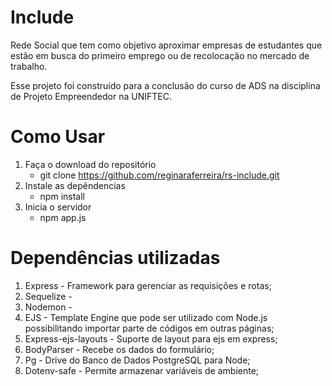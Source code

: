 # Include
Rede Social que tem como objetivo aproximar empresas de estudantes que estão em busca do primeiro emprego ou de recolocação no mercado de trabalho.

Esse projeto foi construído para a conclusão do curso de ADS na disciplina de Projeto Empreendedor na UNIFTEC.

# Como Usar
1. Faça o download do repositório
    - git clone https://github.com/reginaraferreira/rs-include.git
2. Instale as depêndencias
    - npm install
3. Inicia o servidor
    - npm app.js

# Dependências utilizadas
1. Express - Framework para gerenciar as requisições e rotas; 
2. Sequelize - 
3. Nodemon - 
4. EJS - Template Engine que pode ser utilizado com Node.js possibilitando importar parte de códigos em outras páginas;
5. Express-ejs-layouts - Suporte de layout para ejs em express;
6. BodyParser - Recebe os dados do formulário;
7. Pg - Drive do Banco de Dados PostgreSQL para Node;
8. Dotenv-safe - Permite armazenar variáveis de ambiente;
